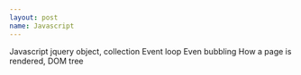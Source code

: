```yaml
---
layout: post
name: Javascript
---
```

Javascript
jquery object, collection
Event loop
Even bubbling
How a page is rendered, DOM tree
